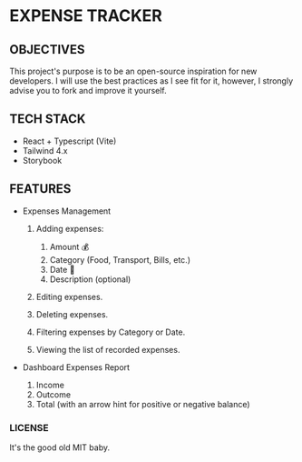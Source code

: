 # EXPENSE TRACKER

## OBJECTIVES

This project's purpose is to be an open-source inspiration for new developers. I will use the best practices as I see fit for it, however, I strongly advise you to fork and improve it yourself.

## TECH STACK

- React + Typescript (Vite)
- Tailwind 4.x
- Storybook

## FEATURES

- Expenses Management

  1. Adding expenses:

     1. Amount 💰
     2. Category (Food, Transport, Bills, etc.)
     3. Date 📅
     4. Description (optional)

  2. Editing expenses.
  3. Deleting expenses.
  4. Filtering expenses by Category or Date.
  5. Viewing the list of recorded expenses.

- Dashboard Expenses Report
  1.  Income
  2.  Outcome
  3.  Total (with an arrow hint for positive or negative balance)

### LICENSE

It's the good old MIT baby.
